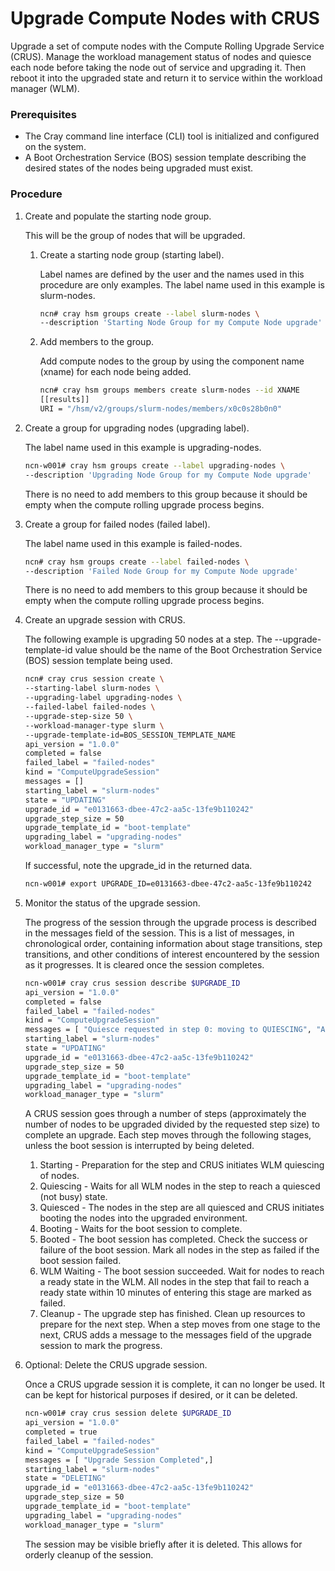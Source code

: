 # Upgrade Compute Nodes with CRUS

Upgrade a set of compute nodes with the Compute Rolling Upgrade Service \(CRUS\). Manage the workload management status of nodes and quiesce each node before taking the node out of service and upgrading it. Then reboot it into the upgraded state and return it to service within the workload manager \(WLM\).

### Prerequisites

-   The Cray command line interface \(CLI\) tool is initialized and configured on the system.
-   A Boot Orchestration Service \(BOS\) session template describing the desired states of the nodes being upgraded must exist.

### Procedure

1.  Create and populate the starting node group.

    This will be the group of nodes that will be upgraded.

    1.  Create a starting node group \(starting label\).

        Label names are defined by the user and the names used in this procedure are only examples. The label name used in this example is slurm-nodes.

        ```bash
        ncn# cray hsm groups create --label slurm-nodes \
        --description 'Starting Node Group for my Compute Node upgrade'
        ```

    2.  Add members to the group.

        Add compute nodes to the group by using the component name (xname) for each node being added.

        ```bash
        ncn# cray hsm groups members create slurm-nodes --id XNAME
        [[results]]
        URI = "/hsm/v2/groups/slurm-nodes/members/x0c0s28b0n0"
        ```

2.  Create a group for upgrading nodes \(upgrading label\).

    The label name used in this example is upgrading-nodes.

    ```bash
    ncn-w001# cray hsm groups create --label upgrading-nodes \
    --description 'Upgrading Node Group for my Compute Node upgrade'
    ```

    There is no need to add members to this group because it should be empty when the compute rolling upgrade process begins.

3.  Create a group for failed nodes \(failed label\).

    The label name used in this example is failed-nodes.

    ```bash
    ncn# cray hsm groups create --label failed-nodes \
    --description 'Failed Node Group for my Compute Node upgrade'
    ```

    There is no need to add members to this group because it should be empty when the compute rolling upgrade process begins.

4.  Create an upgrade session with CRUS.

    The following example is upgrading 50 nodes at a step. The --upgrade-template-id value should be the name of the Boot Orchestration Service \(BOS\) session template being used.

    ```bash
    ncn# cray crus session create \
    --starting-label slurm-nodes \
    --upgrading-label upgrading-nodes \
    --failed-label failed-nodes \
    --upgrade-step-size 50 \
    --workload-manager-type slurm \
    --upgrade-template-id=BOS_SESSION_TEMPLATE_NAME
    api_version = "1.0.0"
    completed = false
    failed_label = "failed-nodes"
    kind = "ComputeUpgradeSession"
    messages = []
    starting_label = "slurm-nodes"
    state = "UPDATING"
    upgrade_id = "e0131663-dbee-47c2-aa5c-13fe9b110242"
    upgrade_step_size = 50
    upgrade_template_id = "boot-template"
    upgrading_label = "upgrading-nodes"
    workload_manager_type = "slurm"
    ```

    If successful, note the upgrade\_id in the returned data.

    ```bash
    ncn-w001# export UPGRADE_ID=e0131663-dbee-47c2-aa5c-13fe9b110242
    ```

5.  Monitor the status of the upgrade session.

    The progress of the session through the upgrade process is described in the messages field of the session. This is a list of messages, in chronological order, containing information about stage transitions, step transitions, and other conditions of interest encountered by the session as it progresses. It is cleared once the session completes.

    ```bash
    ncn-w001# cray crus session describe $UPGRADE_ID
    api_version = "1.0.0"
    completed = false
    failed_label = "failed-nodes"
    kind = "ComputeUpgradeSession"
    messages = [ "Quiesce requested in step 0: moving to QUIESCING", "All nodes quiesced in step 0: moving to QUIESCED", "Began the boot session for step 0: moving to BOOTING",]
    starting_label = "slurm-nodes"
    state = "UPDATING"
    upgrade_id = "e0131663-dbee-47c2-aa5c-13fe9b110242"
    upgrade_step_size = 50
    upgrade_template_id = "boot-template"
    upgrading_label = "upgrading-nodes"
    workload_manager_type = "slurm"
    ```

    A CRUS session goes through a number of steps \(approximately the number of nodes to be upgraded divided by the requested step size\) to complete an upgrade. Each step moves through the following stages, unless the boot session is interrupted by being deleted.

    1.  Starting - Preparation for the step and CRUS initiates WLM quiescing of nodes.
    2.  Quiescing - Waits for all WLM nodes in the step to reach a quiesced \(not busy\) state.
    3.  Quiesced - The nodes in the step are all quiesced and CRUS initiates booting the nodes into the upgraded environment.
    4.  Booting - Waits for the boot session to complete.
    5.  Booted - The boot session has completed. Check the success or failure of the boot session. Mark all nodes in the step as failed if the boot session failed.
    6.  WLM Waiting - The boot session succeeded. Wait for nodes to reach a ready state in the WLM. All nodes in the step that fail to reach a ready state within 10 minutes of entering this stage are marked as failed.
    7.  Cleanup - The upgrade step has finished. Clean up resources to prepare for the next step.
    When a step moves from one stage to the next, CRUS adds a message to the messages field of the upgrade session to mark the progress.

6.  Optional: Delete the CRUS upgrade session.

    Once a CRUS upgrade session it is complete, it can no longer be used. It can be kept for historical purposes if desired, or it can be deleted.

    ```bash
    ncn-w001# cray crus session delete $UPGRADE_ID
    api_version = "1.0.0"
    completed = true
    failed_label = "failed-nodes"
    kind = "ComputeUpgradeSession"
    messages = [ "Upgrade Session Completed",]
    starting_label = "slurm-nodes"
    state = "DELETING"
    upgrade_id = "e0131663-dbee-47c2-aa5c-13fe9b110242"
    upgrade_step_size = 50
    upgrade_template_id = "boot-template"
    upgrading_label = "upgrading-nodes"
    workload_manager_type = "slurm"
    ```

    The session may be visible briefly after it is deleted. This allows for orderly cleanup of the session.


